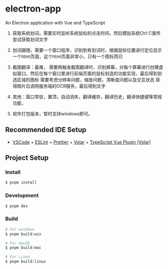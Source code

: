 # electron-app

An Electron application with Vue and TypeScript

1. 获取系统划词，需要实时监听系统鼠标的点击时间，然后模拟系统Ctrl C案件尝试获取划词文字

2. 划词跟随，需要一个窗口程序，识别到有划词时，根据鼠标位置进行定位显示一个html页面，这个html页面非常小，只有一个图标而已

3. 截图翻译：最难，
需要再触发截图翻译时，识别屏幕，对每个屏幕进行创建虚拟窗口，然后在每个窗口里进行前端页面的鼠标划选的功能实现，最后得到划选区域的图标
需要考虑分辨率问题，缩放问题，清晰度问题以及交互状态
获得图片后调用服务端的OCR服务，最后得到文字

4. 其他：窗口常驻，置顶，自动消失，翻译缓存，翻译历史，翻译快捷键等常规功能，

5. 软件打包版本，暂时支持windows即可。

## Recommended IDE Setup

- [VSCode](https://code.visualstudio.com/) + [ESLint](https://marketplace.visualstudio.com/items?itemName=dbaeumer.vscode-eslint) + [Prettier](https://marketplace.visualstudio.com/items?itemName=esbenp.prettier-vscode) + [Volar](https://marketplace.visualstudio.com/items?itemName=Vue.volar) + [TypeScript Vue Plugin (Volar)](https://marketplace.visualstudio.com/items?itemName=Vue.vscode-typescript-vue-plugin)

## Project Setup

### Install

```bash
$ pnpm install
```

### Development

```bash
$ pnpm dev
```

### Build

```bash
# For windows
$ pnpm build:win

# For macOS
$ pnpm build:mac

# For Linux
$ pnpm build:linux
```
